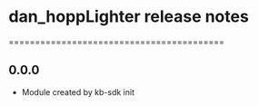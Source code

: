 # dan_hoppLighter release notes
=========================================

0.0.0
-----
* Module created by kb-sdk init
